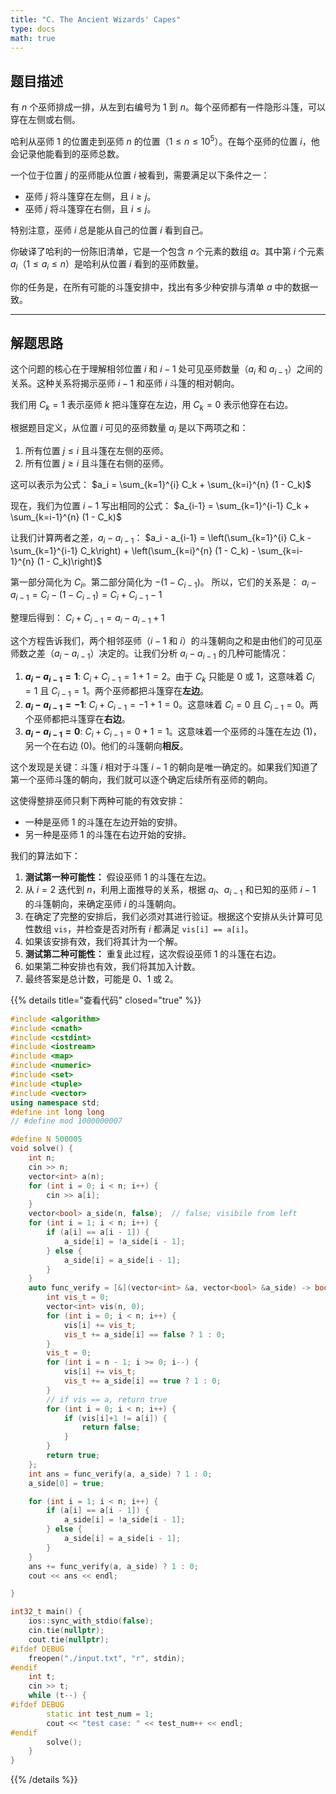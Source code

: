 ```yaml
---
title: "C. The Ancient Wizards' Capes"
type: docs
math: true
---
```


## 题目描述

有 $n$ 个巫师排成一排，从左到右编号为 1 到 $n$。每个巫师都有一件隐形斗篷，可以穿在左侧或右侧。

哈利从巫师 1 的位置走到巫师 $n$ 的位置（$1 \le n \le 10^5$）。在每个巫师的位置 $i$，他会记录他能看到的巫师总数。

一个位于位置 $j$ 的巫师能从位置 $i$ 被看到，需要满足以下条件之一：
*   巫师 $j$ 将斗篷穿在左侧，且 $i \ge j$。
*   巫师 $j$ 将斗篷穿在右侧，且 $i \le j$。

特别注意，巫师 $i$ 总是能从自己的位置 $i$ 看到自己。

你破译了哈利的一份陈旧清单，它是一个包含 $n$ 个元素的数组 $a$。其中第 $i$ 个元素 $a_i$（$1 \le a_i \le n$）是哈利从位置 $i$ 看到的巫师数量。

你的任务是，在所有可能的斗篷安排中，找出有多少种安排与清单 $a$ 中的数据一致。

---

## 解题思路

这个问题的核心在于理解相邻位置 $i$ 和 $i-1$ 处可见巫师数量（$a_i$ 和 $a_{i-1}$）之间的关系。这种关系将揭示巫师 $i-1$ 和巫师 $i$ 斗篷的相对朝向。

我们用 $C_k=1$ 表示巫师 $k$ 把斗篷穿在左边，用 $C_k=0$ 表示他穿在右边。

根据题目定义，从位置 $i$ 可见的巫师数量 $a_i$ 是以下两项之和：
1.  所有位置 $j \le i$ 且斗篷在左侧的巫师。
2.  所有位置 $j \ge i$ 且斗篷在右侧的巫师。

这可以表示为公式：
$a_i = \sum_{k=1}^{i} C_k + \sum_{k=i}^{n} (1 - C_k)$

现在，我们为位置 $i-1$ 写出相同的公式：
$a_{i-1} = \sum_{k=1}^{i-1} C_k + \sum_{k=i-1}^{n} (1 - C_k)$

让我们计算两者之差，$a_i - a_{i-1}$：
$a_i - a_{i-1} = \left(\sum_{k=1}^{i} C_k - \sum_{k=1}^{i-1} C_k\right) + \left(\sum_{k=i}^{n} (1 - C_k) - \sum_{k=i-1}^{n} (1 - C_k)\right)$

第一部分简化为 $C_i$。第二部分简化为 $-(1 - C_{i-1})$。
所以，它们的关系是：
$a_i - a_{i-1} = C_i - (1 - C_{i-1}) = C_i + C_{i-1} - 1$

整理后得到：
$C_i + C_{i-1} = a_i - a_{i-1} + 1$

这个方程告诉我们，两个相邻巫师（$i-1$ 和 $i$）的斗篷朝向之和是由他们的可见巫师数之差（$a_i - a_{i-1}$）决定的。让我们分析 $a_i - a_{i-1}$ 的几种可能情况：

1.  **$a_i - a_{i-1} = 1$**:
    $C_i + C_{i-1} = 1 + 1 = 2$。由于 $C_k$ 只能是 0 或 1，这意味着 $C_i=1$ 且 $C_{i-1}=1$。两个巫师都把斗篷穿在**左边**。
2.  **$a_i - a_{i-1} = -1$**:
    $C_i + C_{i-1} = -1 + 1 = 0$。这意味着 $C_i=0$ 且 $C_{i-1}=0$。两个巫师都把斗篷穿在**右边**。
3.  **$a_i - a_{i-1} = 0$**:
    $C_i + C_{i-1} = 0 + 1 = 1$。这意味着一个巫师的斗篷在左边 (1)，另一个在右边 (0)。他们的斗篷朝向**相反**。

这个发现是关键：斗篷 $i$ 相对于斗篷 $i-1$ 的朝向是唯一确定的。如果我们知道了第一个巫师斗篷的朝向，我们就可以逐个确定后续所有巫师的朝向。

这使得整排巫师只剩下两种可能的有效安排：
-   一种是巫师 1 的斗篷在左边开始的安排。
-   另一种是巫师 1 的斗篷在右边开始的安排。

我们的算法如下：
1.  **测试第一种可能性：** 假设巫师 1 的斗篷在左边。
2.  从 $i=2$ 迭代到 $n$，利用上面推导的关系，根据 $a_i$、$a_{i-1}$ 和已知的巫师 $i-1$ 的斗篷朝向，来确定巫师 $i$ 的斗篷朝向。
3.  在确定了完整的安排后，我们必须对其进行验证。根据这个安排从头计算可见性数组 `vis`，并检查是否对所有 $i$ 都满足 `vis[i] == a[i]`。
4.  如果该安排有效，我们将其计为一个解。
5.  **测试第二种可能性：** 重复此过程，这次假设巫师 1 的斗篷在右边。
6.  如果第二种安排也有效，我们将其加入计数。
7.  最终答案是总计数，可能是 0、1 或 2。

{{% details title="查看代码" closed="true" %}}
```cpp
#include <algorithm>
#include <cmath>
#include <cstdint>
#include <iostream>
#include <map>
#include <numeric>
#include <set>
#include <tuple>
#include <vector>
using namespace std;
#define int long long
// #define mod 1000000007

#define N 500005
void solve() {
    int n;
    cin >> n;
    vector<int> a(n);
    for (int i = 0; i < n; i++) {
        cin >> a[i];
    }
    vector<bool> a_side(n, false);  // false; visibile from left
    for (int i = 1; i < n; i++) {
        if (a[i] == a[i - 1]) {
            a_side[i] = !a_side[i - 1];
        } else {
            a_side[i] = a_side[i - 1];
        }
    }
    auto func_verify = [&](vector<int> &a, vector<bool> &a_side) -> bool {
        int vis_t = 0;
        vector<int> vis(n, 0);
        for (int i = 0; i < n; i++) {
            vis[i] += vis_t;
            vis_t += a_side[i] == false ? 1 : 0;
        }
        vis_t = 0;
        for (int i = n - 1; i >= 0; i--) {
            vis[i] += vis_t;
            vis_t += a_side[i] == true ? 1 : 0;
        }
        // if vis == a, return true
        for (int i = 0; i < n; i++) {
            if (vis[i]+1 != a[i]) {
                return false;
            }
        }
        return true;
    };
    int ans = func_verify(a, a_side) ? 1 : 0;
    a_side[0] = true;

    for (int i = 1; i < n; i++) {
        if (a[i] == a[i - 1]) {
            a_side[i] = !a_side[i - 1];
        } else {
            a_side[i] = a_side[i - 1];
        }
    }
    ans += func_verify(a, a_side) ? 1 : 0;
    cout << ans << endl;

}

int32_t main() {
    ios::sync_with_stdio(false);
    cin.tie(nullptr);
    cout.tie(nullptr);
#ifdef DEBUG
    freopen("./input.txt", "r", stdin);
#endif
    int t;
    cin >> t;
    while (t--) {
#ifdef DEBUG
        static int test_num = 1;
        cout << "test case: " << test_num++ << endl;
#endif
        solve();
    }
}
```
{{% /details %}}